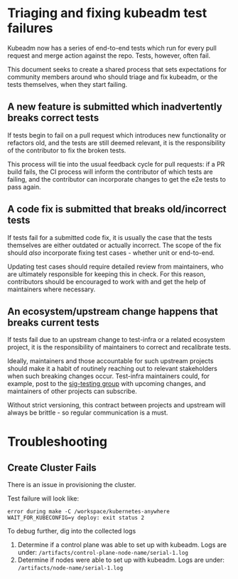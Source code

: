 # Triaging and fixing kubeadm test failures

Kubeadm now has a series of end-to-end tests which run for every pull request
and merge action against the repo. Tests, however, often fail.

This document seeks to create a shared process that sets expectations for
community members around who should triage and fix kubeadm, or the tests
themselves, when they start failing.

## A new feature is submitted which inadvertently breaks correct tests

If tests begin to fail on a pull request which introduces new functionality or
refactors old, and the tests are still deemed relevant, it is the responsibility
of the contributor to fix the broken tests.

This process will tie into the usual feedback cycle for pull requests: if a PR
build fails, the CI process will inform the contributor of which tests are failing,
and the contributor can incorporate changes to get the e2e tests to pass again.

## A code fix is submitted that breaks old/incorrect tests

If tests fail for a submitted code fix, it is usually the case that the tests
themselves are either outdated or actually incorrect. The scope of the fix
should _also_ incorporate fixing test cases - whether unit or end-to-end.

Updating test cases should require detailed review from maintainers, who are
ultimately responsible for keeping this in check. For this reason, contributors
should be encouraged to work with and get the help of maintainers where
necessary.

## An ecosystem/upstream change happens that breaks current tests

If tests fail due to an upstream change to test-infra or a related ecosystem
project, it is the responsibility of maintainers to correct and recalibrate
tests.

Ideally, maintainers and those accountable for such upstream projects should
make it a habit of routinely reaching out to relevant stakeholders when such
breaking changes occur. Test-infra maintainers could, for example, post to the
[sig-testing group](https://groups.google.com/forum/#!forum/kubernetes-sig-testing) with
upcoming changes, and maintainers of other projects can subscribe.

Without strict versioning, this contract between projects and upstream
will always be brittle - so regular communication is a must.

# Troubleshooting
## Create Cluster Fails
There is an issue in provisioning the cluster.

Test failure will look like:

```error during make -C /workspace/kubernetes-anywhere WAIT_FOR_KUBECONFIG=y deploy: exit status 2```

To debug further, dig into the collected logs
1. Determine if a control plane was able to set up with kubeadm. Logs are under: ```/artifacts/control-plane-node-name/serial-1.log```
2. Determine if nodes were able to set up with kubeadm. Logs are under: ```/artifacts/node-name/serial-1.log```

